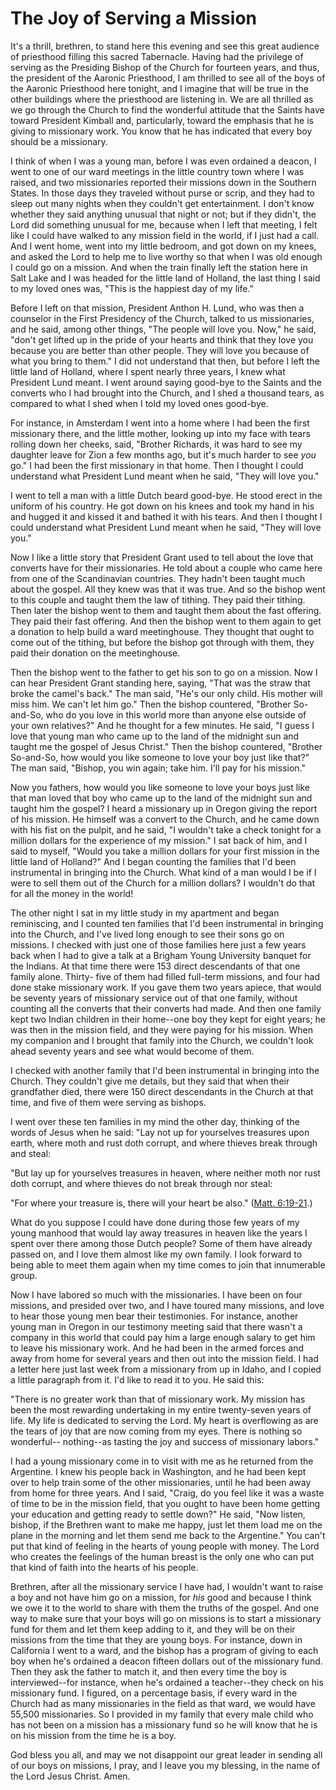 # The Joy of Serving a Mission

It's a thrill, brethren, to stand here this evening and see this great
audience of priesthood filling this sacred Tabernacle. Having had the
privilege of serving as the Presiding Bishop of the Church for fourteen years,
and thus, the president of the Aaronic Priesthood, I am thrilled to see all of
the boys of the Aaronic Priesthood here tonight, and I imagine that will be
true in the other buildings where the priesthood are listening in. We are all
thrilled as we go through the Church to find the wonderful attitude that the
Saints have toward President Kimball and, particularly, toward the emphasis
that he is giving to missionary work. You know that he has indicated that
every boy should be a missionary.

I think of when I was a young man, before I was even ordained a deacon, I went
to one of our ward meetings in the little country town where I was raised, and
two missionaries reported their missions down in the Southern States. In those
days they traveled without purse or scrip, and they had to sleep out many
nights when they couldn't get entertainment. I don't know whether they said
anything unusual that night or not; but if they didn't, the Lord did something
unusual for me, because when I left that meeting, I felt like I could have
walked to any mission field in the world, if I just had a call. And I went
home, went into my little bedroom, and got down on my knees, and asked the
Lord to help me to live worthy so that when I was old enough I could go on a
mission. And when the train finally left the station here in Salt Lake and I
was headed for the little land of Holland, the last thing I said to my loved
ones was, "This is the happiest day of my life."

Before I left on that mission, President Anthon H. Lund, who was then a
counselor in the First Presidency of the Church, talked to us missionaries,
and he said, among other things, "The people will love you. Now," he said,
"don't get lifted up in the pride of your hearts and think that they love you
because you are better than other people. They will love you because of what
you bring to them." I did not understand that then, but before I left the
little land of Holland, where I spent nearly three years, I knew what
President Lund meant. I went around saying good-bye to the Saints and the
converts who I had brought into the Church, and I shed a thousand tears, as
compared to what I shed when I told my loved ones good-bye.

For instance, in Amsterdam I went into a home where I had been the first
missionary there, and the little mother, looking up into my face with tears
rolling down her cheeks, said, "Brother Richards, it was hard to see my
daughter leave for Zion a few months ago, but it's much harder to see _you_
go." I had been the first missionary in that home. Then I thought I could
understand what President Lund meant when he said, "They will love you."

I went to tell a man with a little Dutch beard good-bye. He stood erect in the
uniform of his country. He got down on his knees and took my hand in his and
hugged it and kissed it and bathed it with his tears. And then I thought I
could understand what President Lund meant when he said, "They will love you."

Now I like a little story that President Grant used to tell about the love
that converts have for their missionaries. He told about a couple who came
here from one of the Scandinavian countries. They hadn't been taught much
about the gospel. All they knew was that it was true. And so the bishop went
to this couple and taught them the law of tithing. They paid their tithing.
Then later the bishop went to them and taught them about the fast offering.
They paid their fast offering. And then the bishop went to them again to get a
donation to help build a ward meetinghouse. They thought that ought to come
out of the tithing, but before the bishop got through with them, they paid
their donation on the meetinghouse.

Then the bishop went to the father to get his son to go on a mission. Now I
can hear President Grant standing here, saying, "That was the straw that broke
the camel's back." The man said, "He's our only child. His mother will miss
him. We can't let him go." Then the bishop countered, "Brother So-and-So, who
do you love in this world more than anyone else outside of your own
relatives?" And he thought for a few minutes. He said, "I guess I love that
young man who came up to the land of the midnight sun and taught me the gospel
of Jesus Christ." Then the bishop countered, "Brother So-and-So, how would you
like someone to love your boy just like that?" The man said, "Bishop, you win
again; take him. I'll pay for his mission."

Now you fathers, how would you like someone to love your boys just like that
man loved that boy who came up to the land of the midnight sun and taught him
the gospel? I heard a missionary up in Oregon giving the report of his
mission. He himself was a convert to the Church, and he came down with his
fist on the pulpit, and he said, "I wouldn't take a check tonight for a
million dollars for the experience of my mission." I sat back of him, and I
said to myself, "Would you take a million dollars for your first mission in
the little land of Holland?" And I began counting the families that I'd been
instrumental in bringing into the Church. What kind of a man would I be if I
were to sell them out of the Church for a million dollars? I wouldn't do that
for all the money in the world!

The other night I sat in my little study in my apartment and began
reminiscing, and I counted ten families that I'd been instrumental in bringing
into the Church, and I've lived long enough to see their sons go on missions.
I checked with just one of those families here just a few years back when I
had to give a talk at a Brigham Young University banquet for the Indians. At
that time there were 153 direct descendants of that one family alone. Thirty-
five of them had filled full-term missions, and four had done stake missionary
work. If you gave them two years apiece, that would be seventy years of
missionary service out of that one family, without counting all the converts
that their converts had made. And then one family kept two Indian children in
their home--one boy they kept for eight years; he was then in the mission
field, and they were paying for his mission. When my companion and I brought
that family into the Church, we couldn't look ahead seventy years and see what
would become of them.

I checked with another family that I'd been instrumental in bringing into the
Church. They couldn't give me details, but they said that when their
grandfather died, there were 150 direct descendants in the Church at that
time, and five of them were serving as bishops.

I went over these ten families in my mind the other day, thinking of the words
of Jesus when he said: "Lay not up for yourselves treasures upon earth, where
moth and rust doth corrupt, and where thieves break through and steal:

"But lay up for yourselves treasures in heaven, where neither moth nor rust
doth corrupt, and where thieves do not break through nor steal:

"For where your treasure is, there will your heart be also." ([Matt.
6:19-21](https://www.lds.org/scriptures/nt/matt/6.19-21?lang=eng#18).)

What do you suppose I could have done during those few years of my young
manhood that would lay away treasures in heaven like the years I spent over
there among those Dutch people? Some of them have already passed on, and I
love them almost like my own family. I look forward to being able to meet them
again when my time comes to join that innumerable group.

Now I have labored so much with the missionaries. I have been on four
missions, and presided over two, and I have toured many missions, and love to
hear those young men bear their testimonies. For instance, another young man
in Oregon in our testimony meeting said that there wasn't a company in this
world that could pay him a large enough salary to get him to leave his
missionary work. And he had been in the armed forces and away from home for
several years and then out into the mission field. I had a letter here just
last week from a missionary from up in Idaho, and I copied a little paragraph
from it. I'd like to read it to you. He said this:

"There is no greater work than that of missionary work. My mission has been
the most rewarding undertaking in my entire twenty-seven years of life. My
life is dedicated to serving the Lord. My heart is overflowing as are the
tears of joy that are now coming from my eyes. There is nothing so wonderful--
nothing--as tasting the joy and success of missionary labors."

I had a young missionary come in to visit with me as he returned from the
Argentine. I knew his people back in Washington, and he had been kept over to
help train some of the other missionaries, until he had been away from home
for three years. And I said, "Craig, do you feel like it was a waste of time
to be in the mission field, that you ought to have been home getting your
education and getting ready to settle down?" He said, "Now listen, bishop, if
the Brethren want to make me happy, just let them load me on the plane in the
morning and let them send me back to the Argentine." You can't put that kind
of feeling in the hearts of young people with money. The Lord who creates the
feelings of the human breast is the only one who can put that kind of faith
into the hearts of his people.

Brethren, after all the missionary service I have had, I wouldn't want to
raise a boy and not have him go on a mission, for _his_ good and because I
think we owe it to the world to share with them the truths of the gospel. And
one way to make sure that your boys will go on missions is to start a
missionary fund for them and let them keep adding to it, and they will be on
their missions from the time that they are young boys. For instance, down in
California I went to a ward, and the bishop has a program of giving to each
boy when he's ordained a deacon fifteen dollars out of the missionary fund.
Then they ask the father to match it, and then every time the boy is
interviewed--for instance, when he's ordained a teacher--they check on his
missionary fund. I figured, on a percentage basis, if every ward in the Church
had as many missionaries in the field as that ward, we would have 55,500
missionaries. So I provided in my family that every male child who has not
been on a mission has a missionary fund so he will know that he is on his
mission from the time he is a boy.

God bless you all, and may we not disappoint our great leader in sending all
of our boys on missions, I pray, and I leave you my blessing, in the name of
the Lord Jesus Christ. Amen.

